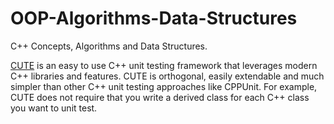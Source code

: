 # OOP-Algorithms-Data-Structures
C++ Concepts, Algorithms and Data Structures.

[CUTE](http://www.cute-test.com) is an easy to use C++ unit testing framework that leverages modern C++ libraries and features. CUTE is orthogonal, easily extendable and much simpler than other C++ unit testing approaches like CPPUnit. For example, CUTE does not require that you write a derived class for each C++ class you want to unit test. 
